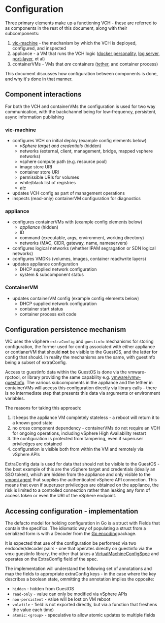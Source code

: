 # Configuration

Three primary elements make up a functioning VCH - these are referred to as components in the rest of this document, along with their subcomponents:

1. [vic-machine](vic-machine.md) - the mechanism by which the VCH is deployed, configured, and inspected
2. appliance - a VM that runs the VCH logic ([docker personality](docker-api-server.md), [log server](vicadmin.md), [port-layer](arch/vic-port-layer-overview.md), et al)
3. containerVMs - VMs that _are_ containers ([tether](tether.md), and container process)

This document discusses how configuration between components is done, and why it's done in that manner.

## Component interactions

For both the VCH and containerVMs the configuration is used for two way communication, with the backchannel being for low-frequency, persistent, async information publishing

### vic-machine

* configures VCH on initial deploy (example config elements below)
    * _vSphere target and credentials_ (hidden)
    * networks (external, client, management, bridge, mapped vsphere networks)
    * vsphere compute path (e.g. resource pool)
    * image store URI
    * container store URI
    * permissible URIs for volumes
    * white/black list of registries
    * _etc_
* updates VCH config as part of management operations
* inspects (read-only) containerVM configuration for diagnostics

### appliance

* configures containerVMs with (example config elements below)
    * _appliance_ (hidden)
    * ID
    * command (executable, args, environment, working directory)
    * networks (MAC, CIDR, gateway, name, nameservers)
* configures logical networks (whether IPAM segragation or SDN logical networks)
* configures VMDKs (volumes, images, container read/write layers)
* updates appliance configuration
    * DHCP supplied network configuration
    * system & subcomponent status

### ContainerVM

* updates containerVM config (example config elements below)
    * DHCP supplied network configuration
    * container start status
    * container process exit code


## Configuration persistence mechanism

VIC uses the vSphere `extraConfig` and `guestinfo` mechanisms for storing configuration, the former used for config associated with either appliance or contianerVM that should **not** be visible to the GuestOS, and the latter for config that should. In reality the mechanisms are the same, with guestinfo being a subset of extraConfig.

Access to guestinfo data within the GuestOS is done via the vmware-rpctool, or library providing the same capability e.g. [vmware/vmw-guestinfo](https://github.com/vmware/vmw-guestinfo/). The various subcomponents in the appliance and the tether in containerVMs will access this configuration directly via library calls - there is no intermediate step that presents this data via arguments or environment variables.

The reasons for taking this approach:

1. it keeps the appliance VM completely stateless - a reboot will return it to a known good state
2. no cross component dependency - containerVMs do not require an VCH for ongoing operations, including vSphere High Availability restart
3. the configuration is protected from tampering, even if superuser priviledges are obtained
4. configuration is visible both from within the VM and remotely via vSphere APIs

ExtraConfig data is used for data that should not be visible to the GuestOS - the best example of this are the vSphere target and credentials (ideally an SSO token), which are hidden from the appliance and only visible to the [vmomi agent](components.md#vmomi-authenticating-agent) that supplies the authenticated vSphere API connection. This means that even if superuser priviledges are obtained on the appliance, the risk is limited to a controlled connection rather than leaking any form of access token or even the URI of the vSphere endpoint.


## Accessing configuration - implementation

The defacto model for holding configuration in Go is a struct with Fields that contain the specifics. The idiomatic way of populating a struct from a serialized form is with a Decoder from the [Go encoding](https://golang.org/pkg/encoding/)package.

It is expected that use of the configuration be performed via two endcoder/decoder pairs - one that operates directly on guestinfo via the vmx-guestinfo library, the other that takes a [VirtualMachineConfigSpec](pubs.vmware.com/vsphere-60/topic/com.vmware.wssdk.apiref.doc/vim.vm.ConfigSpec.html) and operates on the ExtraConfig field of the spec.

The implementation will understand the following set of annotations and map the fields to appropriate extraConfig keys - in the case where the key describes a boolean state, ommitting the annotation implies the opposite:
* `hidden` - hidden from GuestOS
* `read-only` - value can only be modified via vSphere APIs
* `non-persistent` - value will be lost on VM reboot
* `volatile` - field is not exported directly, but via a function that freshens the value each time)
* `atomic:<group>` - speculative to allow atomic updates to multiple fields
